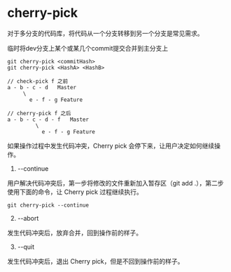 # cherry-pick

对于多分支的代码库，将代码从一个分支转移到另一个分支是常见需求。

临时将dev分支上某个或某几个commit提交合并到主分支上
```git
git cherry-pick <commitHash>
git cherry-pick <HashA> <HashB>
```

```text
// check-pick f 之前
a - b - c - d   Master
     \
       e - f - g Feature

// cherry-pick f 之后           
a - b - c - d - f   Master
         \
           e - f - g Feature    
```

如果操作过程中发生代码冲突，Cherry pick 会停下来，让用户决定如何继续操作。

1. --continue

用户解决代码冲突后，第一步将修改的文件重新加入暂存区（git add .），第二步使用下面的命令，让 Cherry pick 过程继续执行。

`git cherry-pick --continue`

2. --abort

发生代码冲突后，放弃合并，回到操作前的样子。

3. --quit

发生代码冲突后，退出 Cherry pick，但是不回到操作前的样子。